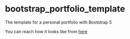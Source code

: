 # bootstrap_portfolio_template
 The template for a personal portfolio with Bootstrap 5 
 
 You can reach how it looks like from [here](https://b5-portfolio-template.netlify.app/)
